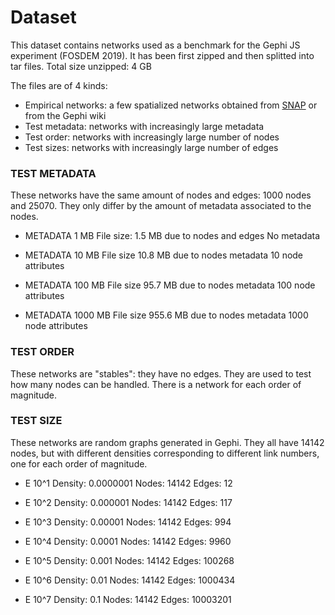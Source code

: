 # Dataset

This dataset contains networks used as a benchmark for the Gephi JS experiment (FOSDEM 2019).
It has been first zipped and then splitted into tar files.
Total size unzipped: 4 GB

The files are of 4 kinds:

* Empirical networks: a few spatialized networks obtained from [SNAP](http://snap.stanford.edu/data/index.html) or from the Gephi wiki
* Test metadata: networks with increasingly large metadata
* Test order: networks with increasingly large number of nodes
* Test sizes: networks with increasingly large number of edges

### TEST METADATA

These networks have the same amount of nodes and edges: 1000 nodes and 25070. They only differ by the amount of metadata associated to the nodes.

* METADATA 1 MB
	File size: 1.5 MB due to nodes and edges
	No metadata

* METADATA 10 MB
	File size 10.8 MB due to nodes metadata
	10 node attributes

* METADATA 100 MB
	File size 95.7 MB due to nodes metadata
	100 node attributes

* METADATA 1000 MB
	File size 955.6 MB due to nodes metadata
	1000 node attributes

### TEST ORDER

These networks are "stables": they have no edges. They are used to test how many nodes can be handled. There is a network for each order of magnitude.

### TEST SIZE

These networks are random graphs generated in Gephi. They all have 14142 nodes, but with different densities corresponding to different link numbers, one for each order of magnitude.

* E 10^1
	Density: 0.0000001
	Nodes: 14142
	Edges: 12

* E 10^2
	Density: 0.000001
	Nodes: 14142
	Edges: 117

* E 10^3
	Density: 0.00001
	Nodes: 14142
	Edges: 994

* E 10^4
	Density: 0.0001
	Nodes: 14142
	Edges: 9960

* E 10^5
	Density: 0.001
	Nodes: 14142
	Edges: 100268

* E 10^6
	Density: 0.01
	Nodes: 14142
	Edges: 1000434

* E 10^7
	Density: 0.1
	Nodes: 14142
	Edges: 10003201
